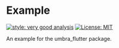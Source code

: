 # Example

[![style: very good analysis][very_good_analysis_badge]][very_good_analysis_link]
[![License: MIT][license_badge]][license_link]

An example for the umbra_flutter package.

[license_badge]: https://img.shields.io/badge/license-MIT-blue.svg
[license_link]: https://opensource.org/licenses/MIT
[very_good_analysis_badge]: https://img.shields.io/badge/style-very_good_analysis-B22C89.svg
[very_good_analysis_link]: https://pub.dev/packages/very_good_analysis
